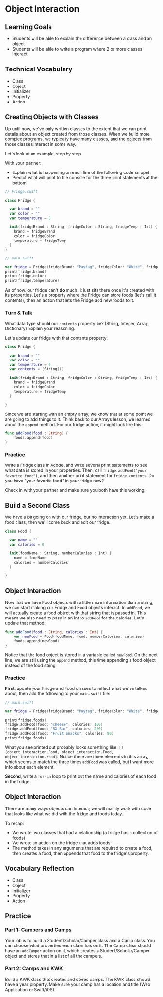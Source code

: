 # Object Interaction

## Learning Goals

* Students will be able to explain the difference between a class and an object
* Students will be able to write a program where 2 or more classes interact

## Technical Vocabulary

* Class
* Object
* Initializer
* Property
* Action

## Creating Objects with Classes

Up until now, we've only written classes to the extent that we can print details about an object created from those classes. When we build more complex programs, we typically have many classes, and the objects from those classes interact in some way.

Let's look at an example, step by step.

With your partner:
- Explain what is happening on each line of the following code snippet
- Predict what will print to the console for the three print statements at the bottom

```swift
// Fridge.swift

class Fridge {

  var brand = ""
  var color = ""
  var temperature = 0

  init(fridgeBrand : String, fridgeColor : String, fridgeTemp : Int) {
    brand = fridgeBrand
    color = fridgeColor
    temperature = fridgeTemp
  }
}
```

```swift
// main.swift

var fridge = Fridge(fridgeBrand: "Maytag", fridgeColor: "White", fridgeTemp: 34)
print(fridge.brand)
print(fridge.color)
print(fridge.temperature)
```

As of now, our fridge can't **do** much, it just sits there once it's created with its properties. Let's a property where the Fridge can store foods (let's call it contents), then an action that lets the Fridge add new foods to it.

### Turn & Talk

What data type should our `contents` property be? (String, Integer, Array, Dictionary) Explain your reasoning.

Let's update our fridge with that contents property:

```swift
class Fridge {

  var brand = ""
  var color = ""
  var temperature = 0
  var contents = [String]()

  init(fridgeBrand : String, fridgeColor : String, fridgeTemp : Int) {
    brand = fridgeBrand
    color = fridgeColor
    temperature = fridgeTemp
  }

}
```

Since we are starting with an empty array, we know that at some point we are going to add things to it. Think back to our Arrays lesson, we learned about the `append` method. For our fridge action, it might look like this:

```swift
func addFood(food : String) {
    foods.append(food)
}
```

### Practice

Write a Fridge class in Xcode, and write several print statements to see what data is stored in your properties. Then, call `fridge.addFood("your favorite food")`, and then another print statement for `fridge.contents`. Do you have "your favorite food" in your fridge now?

Check in with your partner and make sure you both have this working.

## Build a Second Class

We have a bit going on with our fridge, but no interaction yet. Let's make a food class, then we'll come back and edit our fridge.

```swift
class Food {

  var name = ""
  var calories = 0

  init(foodName : String, numberCalories : Int) {
    name = foodName
    calories = numberCalories
  }

}
```

## Object Interaction

Now that we have Food objects with a little more information than a string, we can start making our Fridge and Food objects interact. In `addFood`, we will actually create a food object with that string that is passed in. This means we also need to pass in an Int to `addFood` for the calories. Let's update that method:

```swift
func addFood(food : String, calories : Int) {
    var newFood = Food(foodName: food, numberCalories: calories)
    foods.append(newFood)
}
```

Notice that the food object is stored in a variable called `newFood`. On the next line, we are still using the `append` method, this time appending a food object instead of the food string.

### Practice

**First**, update your Fridge and Food classes to reflect what we've talked about, then add the following to your `main.swift` file:

```swift
// main.swift

var fridge = Fridge(fridgeBrand: "Maytag", fridgeColor: "White", fridgeTemp: 34)

print(fridge.foods)
fridge.addFood(food: "cheese", calories: 100)
fridge.addFood(food: "RX Bar", calories: 230)
fridge.addFood(food: "Fruit Snacks", calories: 90)
print(fridge.foods)
```

What you see printed out probably looks something like: `[]` `[object_interaction.Food, object_interaction.Food, object_interaction.Food]`. Notice there are three elements in this array, which seems to match the three times `addFood` was called, but I want more info about each element.

**Second**, write a `for-in` loop to print out the name and calories of each food in the fridge.

## Object Interaction

There are many ways objects can interact; we will mainly work with code that looks like what we did with the fridge and foods today.

To recap:
- We wrote two classes that had a relationship (a fridge has a collection of foods)
- We wrote an action on the fridge that adds foods
- The method takes in any arguments that are required to create a food, then creates a food, then appends that food to the fridge's property.

## Vocabulary Reflection

* Class
* Object
* Initializer
* Property
* Action

## Practice

### Part 1: Campers and Camps

Your job is to build a Student/Scholar/Camper class and a Camp class. You can choose what properties each class has on it. The Camp class should have an `addCamper` action on it, which creates a Student/Scholar/Camper object and stores that in a list of all the campers.

### Part 2: Camps and KWK

Build a KWK class that creates and stores camps. The KWK class should have a year property. Make sure your camp has a location and title (Web Application or Swift/iOS).
